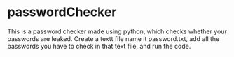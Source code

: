 # passwordChecker
This is a password checker made using python, which checks whether your passwords are leaked.
Create a textt file name it password.txt, add all the passwords you have to check in that text file, and run the code.
